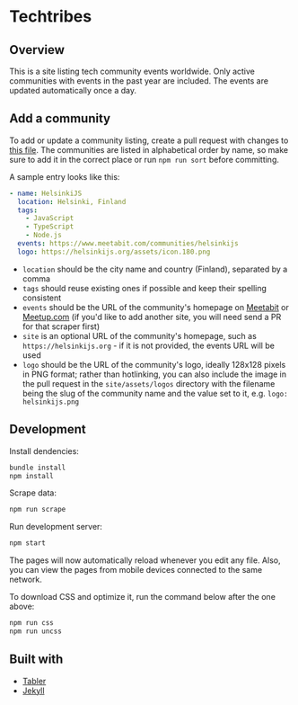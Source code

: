 # Techtribes

## Overview

This is a site listing tech community events worldwide. Only active communities with events in the past year are included. The events are updated automatically once a day.

## Add a community

To add or update a community listing, create a pull request with changes to [this file](data/communities.yml). The communities are listed in alphabetical order by name, so make sure to add it in the correct place or run `npm run sort` before committing.

A sample entry looks like this:

```yaml
- name: HelsinkiJS
  location: Helsinki, Finland
  tags:
    - JavaScript
    - TypeScript
    - Node.js
  events: https://www.meetabit.com/communities/helsinkijs
  logo: https://helsinkijs.org/assets/icon.180.png
```

- `location` should be the city name and country (Finland), separated by a comma
- `tags` should reuse existing ones if possible and keep their spelling consistent
- `events` should be the URL of the community's homepage on [Meetabit](https://www.meetabit.com/) or [Meetup.com](https://www.meetup.com/) (if you'd like to add another site, you will need send a PR for that scraper first)
- `site` is an optional URL of the community's homepage, such as `https://helsinkijs.org` - if it is not provided, the events URL will be used
- `logo` should be the URL of the community's logo, ideally 128x128 pixels in PNG format; rather than hotlinking, you can also include the image in the pull request in the `site/assets/logos` directory with the filename being the slug of the community name and the value set to it, e.g. `logo: helsinkijs.png`

## Development

Install dendencies:

```bash
bundle install
npm install
```

Scrape data:

```bash
npm run scrape
```

Run development server:

```bash
npm start
```

The pages will now automatically reload whenever you edit any file. Also, you can view the pages from mobile devices connected to the same network.

To download CSS and optimize it, run the command below after the one above:

```bash
npm run css
npm run uncss
```

## Built with

- [Tabler](https://tabler.io/)
- [Jekyll](https://jekyllrb.com/)
